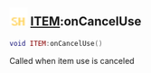 ## <img src="../../.gitbook/assets/shared.png" width="32" height="32" /> [ITEM](../item/README.md):onCancelUse

```lua
void ITEM:onCancelUse()
```

Called when item use is canceled<br>
